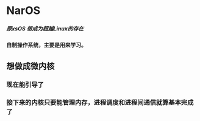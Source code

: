 # NarOS
##### 原xsOS 想成为超越Linux的存在
#### 自制操作系统，主要是用来学习。
## 想做成微内核
### 现在能引导了
### 接下来的内核只要能管理内存，进程调度和进程间通信就算基本完成了

